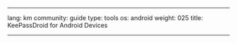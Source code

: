 

---

lang: km
community: guide
type: tools
os: android
weight: 025
title: KeePassDroid for Android Devices

---

<stub>

